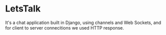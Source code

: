 # LetsTalk
It's a chat application built in Django, using channels and Web Sockets, and for client to server connecitions we used HTTP response.
